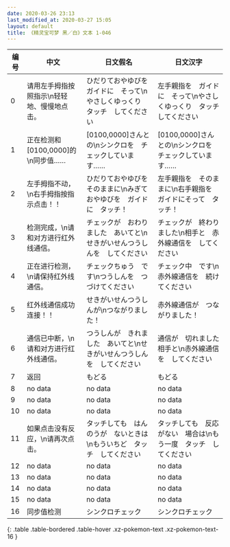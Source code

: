 ```yaml
---
date: 2020-03-26 23:13
last_modified_at: 2020-03-27 15:05
layout: default
title: 《精灵宝可梦 黑／白》文本 1-046
---
```

| 编号 | 中文 | 日文假名 | 日文汉字 |
| ---- | ---- | ---- | --- |
| 0 | 请用左手拇指按照指示\n轻轻地、慢慢地点击。 | ひだりておやゆびを　ガイドに　そって\nやさしくゆっくり　タッチ　してください | 左手親指を　ガイドに　そって\nやさしくゆっくり　タッチ　してください |
| 1 | 正在检测和[0100,0000]的\n同步值…… | [0100,0000]さんとの\nシンクロを　チェックしています…… | [0100,0000]さんとの\nシンクロを　チェックしています…… |
| 2 | 左手拇指不动，\n右手拇指按指示点击！！ | ひだりておやゆびを　そのままに\nみぎておやゆびを　ガイドに　タッチ！ | 左手親指を　そのままに\n右手親指を　ガイドにそって　タッチ！ |
| 3 | 检测完成，\n请和对方进行红外线通信。 | チェックが　おわりました　あいてと\nせきがいせんつうしんを　してください | チェックが　終わりました\n相手と　赤外線通信を　してください |
| 4 | 正在进行检测，\n请保持红外线通信。 | チェックちゅう　です\nつうしんを　つづけてください | チェック中　です\n赤外線通信を　続けてください |
| 5 | 红外线通信成功连接！！ | せきがいせんつうしんが\nつながりました！ | 赤外線通信が　つながりました！ |
| 6 | 通信已中断，\n请和对方进行红外线通信。 | つうしんが　きれました　あいてと\nせきがいせんつうしんを　してください | 通信が　切れました　相手と\n赤外線通信を　してください |
| 7 | 返回 | もどる | もどる |
| 8 | no data | no data | no data |
| 9 | no data | no data | no data |
| 10 | no data | no data | no data |
| 11 | 如果点击没有反应，\n请再次点击。 | タッチしても　はんのうが　ないときは\nもういちど　タッチ　してください | タッチしても　反応がない　場合は\nもう一度　タッチ　してください |
| 12 | no data | no data | no data |
| 13 | no data | no data | no data |
| 14 | no data | no data | no data |
| 15 | no data | no data | no data |
| 16 | 同步值检测 | シンクロチェック | シンクロチェック |
{: .table .table-bordered .table-hover .xz-pokemon-text .xz-pokemon-text-16 }